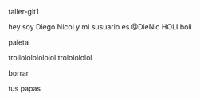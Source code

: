 taller-git1

hey soy Diego Nicol y mi susuario es @DieNic
HOLI boli





paleta

 trollolololololol trololololol
 
 borrar
 
 tus papas
 
